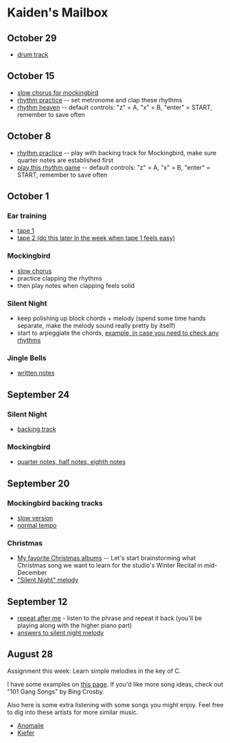 # Kaiden's Mailbox

## October 29
- [drum track](https://www.youtube.com/watch?v=2fqzbwsy4nA)

## October 15
- [slow chorus for mockingbird](./chorus.mp3)
- [rhythm practice](./rhythm.jpg) -- set metronome and clap these rhythms
- [rhythm heaven](https://kbhgames.com/game/rhythm-heaven-tengoku) -- default controls: "z" = A, "x" = B, "enter" = START, remember to save often

## October 8
- [rhythm practice](./rhythm.jpg) -- play with backing track for Mockingbird, make sure quarter notes are established first
- [play this rhythm game](https://kbhgames.com/game/rhythm-heaven-tengoku) -- default controls: "z" = A, "x" = B, "enter" = START, remember to save often

## October 1
### Ear training
- [tape 1](./tape1.mp3)
- [tape 2 (do this later in the week when tape 1 feels easy)](./tape2.mp3)

### Mockingbird
- [slow chorus](./chorus.mp3)
- practice clapping the rhythms
- then play notes when clapping feels solid

### Silent Night
- keep polishing up block chords + melody (spend some time hands separate, make the melody sound really pretty by itself)
- start to arpeggiate the chords, [example, in case you need to check any rhythms](./example.mp3)

### Jingle Bells
- [written notes](./jingle.jpg)

## September 24
### Silent Night
- [backing track](./silent.mp3)

### Mockingbird
- [quarter notes, half notes, eighth notes](./rhythms.jpg)

## September 20
### Mockingbird backing tracks
- [slow version](./slow.mp3)
- [normal tempo](./fast.mp3)

### Christmas
- [My favorite Christmas albums](/christmas) -- Let's start brainstorming what Christmas song we want to learn for the studio's Winter Recital in mid-December
- ["Silent Night" melody](./silent.jpg)


## September 12
- [repeat after me](./911.mp3) - listen to the phrase and repeat it back (you'll be playing along with the higher piano part)
- [answers to silent night melody](./silent.jpg)

## August 28

Assignment this week: Learn simple melodies in the key of C.

I have some examples on [this page](/simple). If you'd like more song ideas, check out "101 Gang Songs" by Bing Crosby.

Also here is some extra listening with some songs you might enjoy. Feel free to dig into these artists for more similar music.

- [Anomalie](https://youtube.com/watch?v=3y_gZYRm05o)
- [Kiefer](https://youtube.com/watch?v=1vXjhfTloHo)
